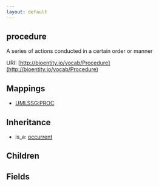 ```yaml
---
layout: default
---
```


## procedure


A series of actions conducted in a certain order or manner

URI: [http://bioentity.io/vocab/Procedure](http://bioentity.io/vocab/Procedure)
## Mappings

 * [UMLSSG:PROC](http://purl.obolibrary.org/obo/UMLSSG_PROC)

## Inheritance

 *  is_a: [occurrent](Occurrent.html)

## Children



## Fields


